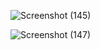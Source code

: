 ![Screenshot (145)](https://github.com/ashish12121212/CrickInfo/assets/82255261/97442d1e-0fa5-46a7-a8fb-9cf86da64f2d)

![Screenshot (147)](https://github.com/ashish12121212/CrickInfo/assets/82255261/640d1c3b-55d0-404f-94bc-36a309edb003)
